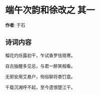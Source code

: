 # 端午次韵和徐改之  其一

**作者**: 于石

## 诗词内容

榴花灼烁露初干，乍试香罗怯晓寒。

自古独醒多见忌，与君一醉笑相看。

无邪安用艾悬户，徇俗聊将黍饤盘。

千载沉湘呼不起，至今遗恨楚江干。

